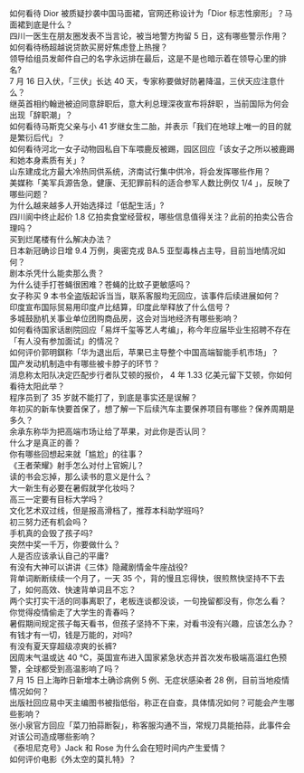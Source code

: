如何看待 Dior 被质疑抄袭中国马面裙，官网还称设计为「Dior 标志性廓形」？马面裙到底是什么？  
四川一医生在朋友圈发表不当言论，被当地警方拘留 5 日，这有哪些警示作用？  
如何看待杨超越说贷款买房好焦虑登上热搜？  
领导给组员发邮件自己的名字永远排在最后，这是不是也暗示着在领导心里的排名?  
7 月 16 日入伏，「三伏」长达 40 天，专家称要做好防暑降温，三伏天应注意什么？  
继英首相约翰逊被迫同意辞职后，意大利总理深夜宣布将辞职 ，当前国际为何会出现「辞职潮」？  
如何看待马斯克父亲与小 41 岁继女生二胎，并表示「我们在地球上唯一的目的就是繁衍后代」？  
如何看待河北一女子动物园私自下车喂鹿反被踢，园区回应「该女子之所以被鹿踢和她本身素质有关」?  
山东建成北方最大冷热同供系统，济南试行集中供冷，将会发挥哪些作用？  
美媒称「美军兵源告急，健康、无犯罪前科的适合参军人数比例仅 1/4 」，反映了哪些问题？  
为什么越来越多人开始选择过「低配生活」?  
四川阆中终止起价 1.8 亿拍卖食堂经营权，哪些信息值得关注？此前的拍卖公告合理吗？  
买到烂尾楼有什么解决办法？  
日本新冠确诊日增 9.4 万例，奥密克戎 BA.5 亚型毒株占主导，目前当地情况如何？  
剧本杀凭什么能卖那么贵？  
为什么徒手打苍蝇很困难？苍蝇的比蚊子更敏感吗？  
女子称买 9 本书全盗版起诉当当，联系客服均无回应，该事件后续进展如何？  
印度宣布国际贸易用印度卢比结算，印度此举释放了什么信号？  
多城鼓励机关事业单位团购商品房，这会对当地经济有哪些影响？  
如何看待国家话剧院回应「易烊千玺等艺人考编」，称今年应届毕业生招聘不存在「有人没有参加面试」的情况？  
如何评价郭明錤称「华为退出后，苹果已主导整个中国高端智能手机市场」？  
国产发动机制造中有哪些被卡脖子的环节？  
消息称太阳队决定匹配步行者队艾顿的报价， 4 年 1.33 亿美元留下艾顿，你如何看待太阳此举？  
程序员到了 35 岁就不能打了，到底是事实还是误解？  
年初买的新车快要首保了，想了解一下后续汽车主要保养项目有哪些？保养周期是多久？  
余承东称华为把高端市场让给了苹果，对此你是否认同？  
什么才是真正的善？  
你有哪些回想起来就「尴尬」的往事？  
《王者荣耀》射手怎么对付上官婉儿？  
读的书会忘掉，那么读书的意义是什么？  
大一新生有必要在暑假就学化妆吗？  
高三一定要有目标大学吗？  
文化艺术双过线，但是报高滑档了，推荐本科助学班吗?  
初三努力还有机会吗？  
手机真的会毁了孩子吗?  
突然中奖一千万，你要做什么？  
人是否应该承认自己的平庸?  
有没有大神可以讲讲《三体》隐藏剧情金牛座战役?  
背单词断断续续一个月了，一天 35 个，背的慢且忘得快，很煎熬快坚持不下去了，如何高效、快速背单词且不忘？  
两个实打实干活的同事离职了，老板连谈都没谈，一句挽留都没有，你怎么看？  
你觉得疫情偷走了大学生的青春吗？  
暑假期间规定孩子每天看书，但孩子坚持不下来，对看书没有兴趣，应该怎么办？  
有钱才有一切，钱是万能的，对吗?  
有没有夏天穿超级凉爽的长裤?  
因周末气温或达 40 ℃，英国宣布进入国家紧急状态并首次发布极端高温红色预警，全球都受到高温影响了吗？  
7 月 15 日上海昨日新增本土确诊病例 5 例、无症状感染者 28 例，目前当地疫情情况如何？  
出版社回应易中天主编图书被指低俗，称正在自查，具体情况如何？可能会产生哪些影响？  
张小泉官方回应「菜刀拍蒜断裂」，称客服沟通不当，常规刀具能拍蒜，此事件会对该公司造成哪些影响？  
《泰坦尼克号》Jack 和 Rose 为什么会在短时间内产生爱情？  
如何评价电影《外太空的莫扎特》？  
